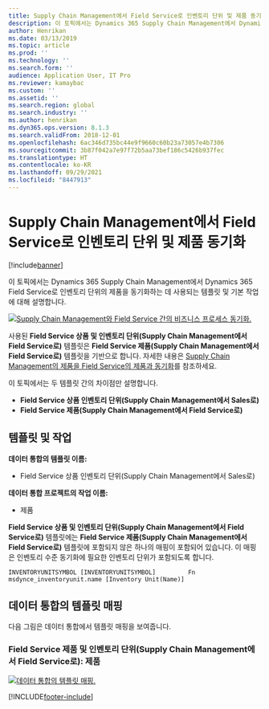 ```yaml
---
title: Supply Chain Management에서 Field Service로 인벤토리 단위 및 제품 동기화
description: 이 토픽에서는 Dynamics 365 Supply Chain Management에서 Dynamics 365 Field Service로 인벤토리 단위의 제품을 동기화하는 데 사용되는 템플릿 및 기본 작업에 대해 설명합니다.
author: Henrikan
ms.date: 03/13/2019
ms.topic: article
ms.prod: ''
ms.technology: ''
ms.search.form: ''
audience: Application User, IT Pro
ms.reviewer: kamaybac
ms.custom: ''
ms.assetid: ''
ms.search.region: global
ms.search.industry: ''
ms.author: henrikan
ms.dyn365.ops.version: 8.1.3
ms.search.validFrom: 2018-12-01
ms.openlocfilehash: 6ac346d735bc44e9f9660c60b23a73057e4b7306
ms.sourcegitcommit: 3b87f042a7e97f72b5aa73bef186c5426b937fec
ms.translationtype: HT
ms.contentlocale: ko-KR
ms.lasthandoff: 09/29/2021
ms.locfileid: "8447913"
---
```

# <a name="synchronize-products-with-inventory-unit-from-supply-chain-management-to-field-service"></a>Supply Chain Management에서 Field Service로 인벤토리 단위 및 제품 동기화

[!include[banner](../includes/banner.md)]

이 토픽에서는 Dynamics 365 Supply Chain Management에서 Dynamics 365 Field Service로 인벤토리 단위의 제품을 동기화하는 데 사용되는 템플릿 및 기본 작업에 대해 설명합니다.

[![Supply Chain Management와 Field Service 간의 비즈니스 프로세스 동기화.](./media/FSProductsOW.png)](./media/FSProductsOW.png)

사용된 **Field Service 상품 및 인벤토리 단위(Supply Chain Management에서 Field Service로)** 템플릿은 **Field Service 제품(Supply Chain Management에서 Field Service로)** 템플릿을 기반으로 합니다. 자세한 내용은 [Supply Chain Management의 제품을 Field Service의 제품과 동기화](field-service-product.md)를 참조하세요.

이 토픽에서는 두 템플릿 간의 차이점만 설명합니다. 
- **Field Service 상품 인벤토리 단위(Supply Chain Management에서 Sales로)**
- **Field Service 제품(Supply Chain Management에서 Field Service로)** 

## <a name="templates-and-tasks"></a>템플릿 및 작업

**데이터 통합의 템플릿 이름:**

- Field Service 상품 인벤토리 단위(Supply Chain Management에서 Sales로)

**데이터 통합 프로젝트의 작업 이름:**

- 제품

**Field Service 상품 및 인벤토리 단위(Supply Chain Management에서 Field Service로)** 템플릿에는 **Field Service 제품(Supply Chain Management에서 Field Service로)** 템플릿에 포함되지 않은 하나의 매핑이 포함되어 있습니다. 이 매핑은 인벤토리 수준 동기화에 필요한 인벤토리 단위가 포함되도록 합니다.

```plaintext
INVENTORYUNITSYMBOL [INVENTORYUNITSYMBOL]         Fn        msdynce_inventoryunit.name [Inventory Unit(Name)] 
```

## <a name="template-mapping-in-data-integration"></a>데이터 통합의 템플릿 매핑

다음 그림은 데이터 통합에서 템플릿 매핑을 보여줍니다.

### <a name="field-service-products-with-inventory-unit-supply-chain-management-to-field-service-products"></a>Field Service 제품 및 인벤토리 단위(Supply Chain Management에서 Field Service로): 제품

[![데이터 통합의 템플릿 매핑.](./media/FSProduct1.png)](./media/FSProduct1.png)


[!INCLUDE[footer-include](../../includes/footer-banner.md)]